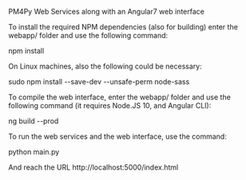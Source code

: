 PM4Py Web Services along with an Angular7 web interface



To install the required NPM dependencies (also for building) enter the webapp/ folder and use the following command:

npm install



On Linux machines, also the following could be necessary:

sudo npm install --save-dev  --unsafe-perm node-sass



To compile the web interface, enter the webapp/ folder and use the following command
(it requires Node.JS 10, and Angular CLI):

ng build --prod



To run the web services and the web interface, use the command:

python main.py

And reach the URL http://localhost:5000/index.html